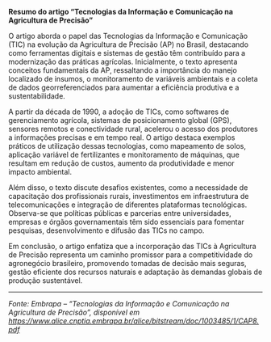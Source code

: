 **Resumo do artigo “Tecnologias da Informação e Comunicação na Agricultura de Precisão”**

O artigo aborda o papel das Tecnologias da Informação e Comunicação (TIC) na evolução da Agricultura de Precisão (AP) no Brasil, destacando como ferramentas digitais e sistemas de gestão têm contribuído para a modernização das práticas agrícolas. Inicialmente, o texto apresenta conceitos fundamentais da AP, ressaltando a importância do manejo localizado de insumos, o monitoramento de variáveis ambientais e a coleta de dados georreferenciados para aumentar a eficiência produtiva e a sustentabilidade.

A partir da década de 1990, a adoção de TICs, como softwares de gerenciamento agrícola, sistemas de posicionamento global (GPS), sensores remotos e conectividade rural, acelerou o acesso dos produtores a informações precisas e em tempo real. O artigo destaca exemplos práticos de utilização dessas tecnologias, como mapeamento de solos, aplicação variável de fertilizantes e monitoramento de máquinas, que resultam em redução de custos, aumento da produtividade e menor impacto ambiental.

Além disso, o texto discute desafios existentes, como a necessidade de capacitação dos profissionais rurais, investimentos em infraestrutura de telecomunicações e integração de diferentes plataformas tecnológicas. Observa-se que políticas públicas e parcerias entre universidades, empresas e órgãos governamentais têm sido essenciais para fomentar pesquisas, desenvolvimento e difusão das TICs no campo.

Em conclusão, o artigo enfatiza que a incorporação das TICs à Agricultura de Precisão representa um caminho promissor para a competitividade do agronegócio brasileiro, promovendo tomadas de decisão mais seguras, gestão eficiente dos recursos naturais e adaptação às demandas globais de produção sustentável.

---

*Fonte: Embrapa – “Tecnologias da Informação e Comunicação na Agricultura de Precisão”, disponível em https://www.alice.cnptia.embrapa.br/alice/bitstream/doc/1003485/1/CAP8.pdf*

